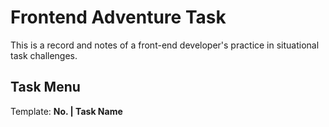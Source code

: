 # Frontend Adventure Task

This is a record and notes of a front-end developer's practice in situational task challenges.

## Task Menu
Template: **No. | Task Name**
